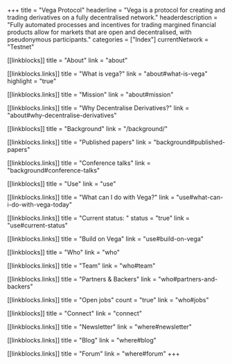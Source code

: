 +++
title = "Vega Protocol"
headerline = "Vega is a protocol for creating and trading derivatives on a fully decentralised network."
headerdescription = "Fully automated processes and incentives for trading margined financial products allow for markets that are open and decentralised, with pseudonymous participants."
categories = ["Index"]
currentNetwork = "Testnet"

[[linkblocks]]
  title = "About"
  link = "about"

  [[linkblocks.links]]
  title = "What is vega?"
  link = "about#what-is-vega"
  highlight = "true"

  [[linkblocks.links]]
  title = "Mission"
  link = "about#mission"

  [[linkblocks.links]]
  title = "Why Decentralise Derivatives?"
  link = "about#why-decentralise-derivatives"

[[linkblocks]]
  title = "Background"
  link = "/background/"

  [[linkblocks.links]]
  title = "Published papers"
  link = "background#published-papers"

  [[linkblocks.links]]
  title = "Conference talks"
  link = "background#conference-talks"

[[linkblocks]]
  title = "Use"
  link = "use"

  [[linkblocks.links]]
  title = "What can I do with Vega?"
  link = "use#what-can-i-do-with-vega-today"

  [[linkblocks.links]]
  title = "Current status: "
  status = "true"
  link = "use#current-status"

  [[linkblocks.links]]
  title = "Build on Vega"
  link = "use#build-on-vega"

[[linkblocks]]
  title = "Who"
  link = "who"

  [[linkblocks.links]]
  title = "Team"
  link = "who#team"

  [[linkblocks.links]]
  title = "Partners & Backers"
  link = "who#partners-and-backers"

  [[linkblocks.links]]
  title = "Open jobs"
  count = "true"
  link = "who#jobs"

[[linkblocks]]
  title = "Connect"
  link = "connect"

  [[linkblocks.links]]
  title = "Newsletter"
  link = "where#newsletter"

  [[linkblocks.links]]
  title = "Blog"
  link = "where#blog"

  [[linkblocks.links]]
  title = "Forum"
  link = "where#forum"
+++
